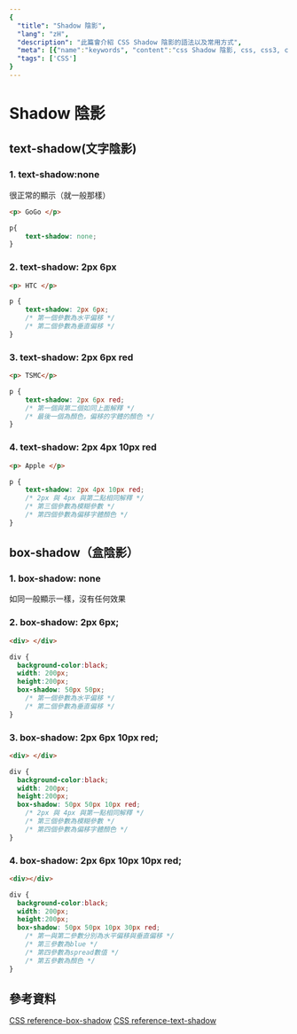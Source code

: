 ```yaml
---
{
  "title": "Shadow 陰影",
  "lang": "zH",
  "description": "此篇會介紹 CSS Shadow 陰影的語法以及常用方式",
  "meta": [{"name":"keywords", "content":"css Shadow 陰影, css, css3, css shadow"}],
  "tags": ['CSS']
}
---
```

# Shadow 陰影

## text-shadow(文字陰影)
### 1. text-shadow:none
很正常的顯示（就一般那樣）
```html
<p> GoGo </p>
```

```css
p{
    text-shadow: none;
}
```

### 2. text-shadow: 2px 6px
```html
<p> HTC </p>
```
```css
p {
    text-shadow: 2px 6px;
    /* 第一個參數為水平偏移 */
    /* 第二個參數為垂直偏移 */
}
```

### 3. text-shadow: 2px 6px red
```html
<p> TSMC</p>
```

```css
p {
    text-shadow: 2px 6px red;
    /* 第一個與第二個如同上面解釋 */
    /* 最後一個為顏色，偏移的字體的顏色 */
}
```

### 4. text-shadow: 2px 4px 10px red
```html
<p> Apple </p>
```

```css
p {
    text-shadow: 2px 4px 10px red;
    /* 2px 與 4px 與第二點相同解釋 */
    /* 第三個參數為模糊參數 */
    /* 第四個參數為偏移字體顏色 */
}
```

## box-shadow（盒陰影）
### 1. box-shadow: none
如同一般顯示一樣，沒有任何效果

### 2. box-shadow: 2px 6px;
```html
<div> </div>
```
```css
div {
  background-color:black;
  width: 200px;
  height:200px;
  box-shadow: 50px 50px;
    /* 第一個參數為水平偏移 */
    /* 第二個參數為垂直偏移 */
}
```

### 3. box-shadow: 2px 6px 10px red;
```html
<div> </div>
```
```css
div {
  background-color:black;
  width: 200px;
  height:200px;
  box-shadow: 50px 50px 10px red;
    /* 2px 與 4px 與第一點相同解釋 */
    /* 第三個參數為模糊參數 */
    /* 第四個參數為偏移字體顏色 */
}
```

### 4. box-shadow: 2px 6px 10px 10px red;
```html
<div></div>
```

```css
div {
  background-color:black;
  width: 200px;
  height:200px;
  box-shadow: 50px 50px 10px 30px red;
    /* 第一與第二參數分別為水平偏移與垂直偏移 */
    /* 第三參數為blue */
    /* 第四參數為spread數值 */
    /* 第五參數為顏色 */
}
```

## 參考資料
[CSS reference-box-shadow](https://cssreference.io/property/box-shadow/)
[CSS reference-text-shadow](https://cssreference.io/property/text-shadow/)
